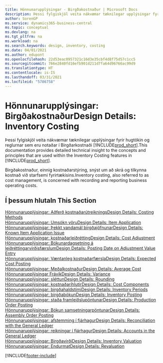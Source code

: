 ```yaml
---
title: Hönnunarupplýsingar - Birgðakostnaður | Microsoft Docs
description: Þessi fylgiskjöl veita nákvæmar tæknilegar upplýsingar fyrir hugtökin og reglurnar sem eru notaðar í Birgðarkostnaði  í Business Central.
author: SorenGP
ms.service: dynamics365-business-central
ms.topic: conceptual
ms.devlang: na
ms.tgt_pltfrm: na
ms.workload: na
ms.search.keywords: design, inventory, costing
ms.date: 04/01/2021
ms.author: edupont
ms.openlocfilehash: 22d53eac0957321c16d3e35cbf4d8f75d57c1cc5
ms.sourcegitcommit: 766e2840fd16efb901d211d7fa64d96766ac99d9
ms.translationtype: HT
ms.contentlocale: is-IS
ms.lasthandoff: 03/31/2021
ms.locfileid: "5786758"
---
```

# <a name="design-details-inventory-costing"></a><span data-ttu-id="ea158-103">Hönnunarupplýsingar: Birgðakostnaður</span><span class="sxs-lookup"><span data-stu-id="ea158-103">Design Details: Inventory Costing</span></span>
<span data-ttu-id="ea158-104">Þessi fylgiskjöl veita nákvæmar tæknilegar upplýsingar fyrir hugtökin og reglurnar sem eru notaðar í Birgðarkostnaði [!INCLUDE[prod_short](includes/prod_short.md)].</span><span class="sxs-lookup"><span data-stu-id="ea158-104">This documentation provides detailed technical insight to the concepts and principles that are used within the Inventory Costing features in [!INCLUDE[prod_short](includes/prod_short.md)].</span></span>  

<span data-ttu-id="ea158-105">Birgðakostnaður, einnig kostnaðarstýring, snýst um að skrá og tilkynna kostnað við starfsemi fyrirtækisins.</span><span class="sxs-lookup"><span data-stu-id="ea158-105">Inventory costing, also referred to as cost management, is concerned with recording and reporting business operating costs.</span></span>  

## <a name="in-this-section"></a><span data-ttu-id="ea158-106">Í þessum hluta</span><span class="sxs-lookup"><span data-stu-id="ea158-106">In This Section</span></span>  
[<span data-ttu-id="ea158-107">Hönnunarupplýsingar: Aðferð kostnaðarútreiknings</span><span class="sxs-lookup"><span data-stu-id="ea158-107">Design Details: Costing Methods</span></span>](design-details-costing-methods.md)  
[<span data-ttu-id="ea158-108">Hönnunarupplýsingar: Umsókn vöru</span><span class="sxs-lookup"><span data-stu-id="ea158-108">Design Details: Item Application</span></span>](design-details-item-application.md)  
[<span data-ttu-id="ea158-109">Hönnunarupplýsingar: Þekkt vandamál birgðajöfnunar</span><span class="sxs-lookup"><span data-stu-id="ea158-109">Design Details: Known Item Application Issue</span></span>](design-details-inventory-zero-level-open-item-ledger-entries.md)  
[<span data-ttu-id="ea158-110">Hönnunarupplýsingar: kostnaðarleiðrétting</span><span class="sxs-lookup"><span data-stu-id="ea158-110">Design Details: Cost Adjustment</span></span>](design-details-cost-adjustment.md)  
[<span data-ttu-id="ea158-111">Hönnunarupplýsingar: Bókunardagsetning á leiðréttingarvirðisfærslum</span><span class="sxs-lookup"><span data-stu-id="ea158-111">Design Details: Posting Date on Adjustment Value Entry</span></span>](design-details-inventory-adjustment-value-entry-posting-date.md)  
[<span data-ttu-id="ea158-112">Hönnunarupplýsingar: Væntanleg kostnaðarfærsla</span><span class="sxs-lookup"><span data-stu-id="ea158-112">Design Details: Expected Cost Posting</span></span>](design-details-expected-cost-posting.md)  
[<span data-ttu-id="ea158-113">Hönnunarupplýsingar: Meðalkostnaður</span><span class="sxs-lookup"><span data-stu-id="ea158-113">Design Details: Average Cost</span></span>](design-details-average-cost.md)  
[<span data-ttu-id="ea158-114">Hönnunarupplýsingar Frávik</span><span class="sxs-lookup"><span data-stu-id="ea158-114">Design Details: Variance</span></span>](design-details-variance.md)  
[<span data-ttu-id="ea158-115">Hönnunarupplýsingar: sléttun</span><span class="sxs-lookup"><span data-stu-id="ea158-115">Design Details: Rounding</span></span>](design-details-rounding.md)  
[<span data-ttu-id="ea158-116">Hönnunarupplýsingar: kostnaðaríhlutir</span><span class="sxs-lookup"><span data-stu-id="ea158-116">Design Details: Cost Components</span></span>](design-details-cost-components.md)  
[<span data-ttu-id="ea158-117">Hönnunarupplýsingar: birgðahaldstími</span><span class="sxs-lookup"><span data-stu-id="ea158-117">Design Details: Inventory Periods</span></span>](design-details-inventory-periods.md)  
[<span data-ttu-id="ea158-118">Hönnunarupplýsingar: birgðabókun</span><span class="sxs-lookup"><span data-stu-id="ea158-118">Design Details: Inventory Posting</span></span>](design-details-inventory-posting.md)  
[<span data-ttu-id="ea158-119">Hönnunarupplýsingar: staða framleiðslupöntunar</span><span class="sxs-lookup"><span data-stu-id="ea158-119">Design Details: Production Order Posting</span></span>](design-details-production-order-posting.md)  
[<span data-ttu-id="ea158-120">Hönnunarupplýsingar: Bókun samsetningarpöntunar</span><span class="sxs-lookup"><span data-stu-id="ea158-120">Design Details: Assembly Order Posting</span></span>](design-details-assembly-order-posting.md)  
[<span data-ttu-id="ea158-121">Hönnunarupplýsingar: afstemming í fjárhagur</span><span class="sxs-lookup"><span data-stu-id="ea158-121">Design Details: Reconciliation with the General Ledger</span></span>](design-details-reconciliation-with-the-general-ledger.md)  
[<span data-ttu-id="ea158-122">Hönnunarupplýsingar: reikningar í fjárhagur</span><span class="sxs-lookup"><span data-stu-id="ea158-122">Design Details: Accounts in the General Ledger</span></span>](design-details-accounts-in-the-general-ledger.md)  
[<span data-ttu-id="ea158-123">Hönnunarupplýsingar: Birgðavirði</span><span class="sxs-lookup"><span data-stu-id="ea158-123">Design Details: Inventory Valuation</span></span>](design-details-inventory-valuation.md)  
[<span data-ttu-id="ea158-124">Hönnunarupplýsingar: Endurmat</span><span class="sxs-lookup"><span data-stu-id="ea158-124">Design Details: Revaluation</span></span>](design-details-revaluation.md)


[!INCLUDE[footer-include](includes/footer-banner.md)]